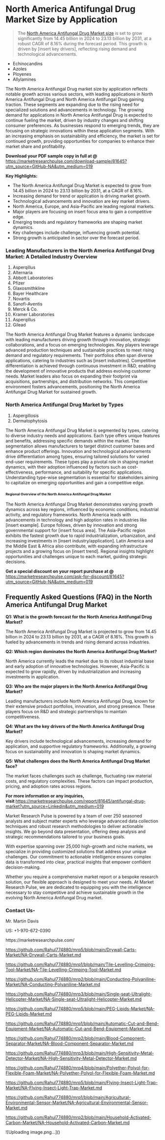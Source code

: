 <h1>North America Antifungal Drug Market&nbsp;Size by Application</h1><blockquote><p>The <a href="https://marketresearchpulse.com/download-sample/81645?utm_source=GitHub-NA&amp;utm_medium=019">North America Antifungal Drug Market size</a> is set to grow significantly from 14.45 billion in 2024 to 23.13 billion by 2031, at a robust CAGR of 8.16% during the forecast period. This growth is driven by [insert key drivers], reflecting rising demand and technological advancements.</p></blockquote><ul><li>Echinocandins<li> Azoles<li> Ployenes<li> Allylamines</li></ul><p>The North America Antifungal Drug market size by application reflects notable growth across various sectors, with leading applications in North America Antifungal Drug and North America Antifungal Drug gaining traction. These segments are expanding due to the rising need for specialized solutions and advancements in technology. The growing demand for applications in North America Antifungal Drug is expected to continue fueling the market, driven by industry changes and shifting consumer preferences. As businesses respond to emerging trends, they are focusing on strategic innovations within these application segments. With an increasing emphasis on sustainability and efficiency, the market is set for continued growth, providing opportunities for companies to enhance their market share and profitability.</p><p><strong>Download your PDF sample copy in full at @ </strong><a href="https://marketresearchpulse.com/download-sample/81645?utm_source=GitHub-NA&amp;utm_medium=019">https://marketresearchpulse.com/download-sample/81645?utm_source=GitHub-NA&amp;utm_medium=019</a></p><p><strong>Key Highlights: </strong></p><ul><li>The North America Antifungal Drug Market is expected to grow from 14.45 billion in 2024 to 23.13 billion by 2031, at a CAGR of 8.16%.</li><li>Increasing demand for trend or application is driving market growth.</li><li>Technological advancements and innovation are key market drivers.</li><li>North America, Europe, and Asia-Pacific are leading regional markets.</li><li>Major players are focusing on insert focus area to gain a competitive edge.</li><li>Emerging trends and regulatory frameworks are shaping market dynamics.</li><li>Key challenges include challenge, influencing growth potential.</li><li>Strong growth is anticipated in sector over the forecast period.</li></ul><h3>Leading Manufacturers in the North America Antifungal Drug Market: A Detailed Industry Overview</h3><ol><li>Asperqillus</li><li>Alternaria</li><li>Abbott Laboratories</li><li>Pfizer</li><li>Glaxosmithkline</li><li>Bayer Healthcare</li><li>Novartis</li><li>Sanofi-Aventis</li><li>Merck & Co.</li><li>Kramer Laboratories</li><li>Asperqillus</li><li>Gilead</li></ol><div class="flex max-w-full flex-col flex-grow"><div class="min-h-8 text-message flex w-full flex-col items-end gap-2 whitespace-normal break-words [.text-message+&amp;]:mt-5" dir="auto" data-message-author-role="assistant" data-message-id="fd8432e4-4910-450d-b182-61b7bfb0a01f" data-message-model-slug="gpt-4o"><div class="flex w-full flex-col gap-1 empty:hidden first:pt-[3px]"><div class="markdown prose w-full break-words dark:prose-invert light"><p>The North America Antifungal Drug Market features a dynamic landscape with leading manufacturers driving growth through innovation, strategic collaborations, and a focus on emerging technologies. Key players leverage advanced production techniques and sustainable practices to meet rising demand and regulatory requirements. Their portfolios often span diverse applications, catering to industries such as [insert industries]. Competitive differentiation is achieved through continuous investment in R&amp;D, enabling the development of innovative products that address evolving customer needs. Market leaders also focus on expanding their footprint via acquisitions, partnerships, and distribution networks. This competitive environment fosters advancements, positioning the North America Antifungal Drug Market for sustained growth.</p></div></div></div></div><h3>North America Antifungal Drug Market by Types</h3><ol><li>Aspergillosis<li> Dermatophytosis</li></ol><div class="flex max-w-full flex-col flex-grow"><div class="min-h-8 text-message flex w-full flex-col items-end gap-2 whitespace-normal break-words [.text-message+&amp;]:mt-5" dir="auto" data-message-author-role="assistant" data-message-id="084470be-0bb7-4664-bddf-5156b4f41249" data-message-model-slug="gpt-4o-mini"><div class="flex w-full flex-col gap-1 empty:hidden first:pt-[3px]"><div class="markdown prose w-full break-words dark:prose-invert light"><p>The North America Antifungal Drug Market is segmented by types, catering to diverse industry needs and applications. Each type offers unique features and benefits, addressing specific demands within the market. The segmentation allows manufacturers to target distinct customer bases and enhance product offerings. Innovation and technological advancements drive differentiation among types, ensuring tailored solutions for varied end-user requirements. These types play a pivotal role in shaping market dynamics, with their adoption influenced by factors such as cost-effectiveness, performance, and suitability for specific applications. Understanding type-wise segmentation is essential for stakeholders aiming to capitalize on emerging opportunities and gain a competitive edge.</p></div></div></div></div><h3><span style="font-size: 11px;">Regional Overview of the North America Antifungal Drug Market</span></h3><div class="flex max-w-full flex-col flex-grow"><div class="min-h-8 text-message flex w-full flex-col items-end gap-2 whitespace-normal break-words [.text-message+&amp;]:mt-5" dir="auto" data-message-author-role="assistant" data-message-id="e9038762-ce64-4e30-91c9-9bd413514231" data-message-model-slug="gpt-4o-mini"><div class="flex w-full flex-col gap-1 empty:hidden first:pt-[3px]"><div class="markdown prose w-full break-words dark:prose-invert light"><p>The North America Antifungal Drug Market demonstrates varying growth dynamics across key regions, influenced by economic conditions, industrial activity, and regulatory frameworks. North America leads with advancements in technology and high adoption rates in industries like [insert example]. Europe follows, driven by innovation and strong governmental support for [insert focus area]. The Asia-Pacific region exhibits the fastest growth due to rapid industrialization, urbanization, and increasing investments in [insert industry/application]. Latin America and the Middle East &amp; Africa also contribute, with expanding infrastructure projects and a growing focus on [insert trend]. Regional insights highlight opportunities and challenges unique to each market, guiding strategic decisions.</p></div></div></div></div><p><strong>Get a special discount on your report purchase at @ </strong><a href="https://marketresearchpulse.com/ask-for-discount/81645?utm_source=GitHub-NA&amp;utm_medium=019">https://marketresearchpulse.com/ask-for-discount/81645?utm_source=GitHub-NA&amp;utm_medium=019</a></p><h2>Frequently Asked Questions (FAQ) in the North America Antifungal Drug Market</h2><p><strong>Q1: What is the growth forecast for the North America Antifungal Drug Market?</strong></p><p>The North America Antifungal Drug Market is projected to grow from 14.45 billion in 2024 to 23.13 billion by 2031, at a CAGR of 8.16%. This growth is fueled by advancements in trends and rising demand across industries.</p><p><strong>Q2: Which region dominates the North America Antifungal Drug Market?</strong></p><p>North America currently leads the market due to its robust industrial base and early adoption of innovative technologies. However, Asia-Pacific is expected to grow rapidly, driven by industrialization and increasing investments in application.</p><p><strong>Q3: Who are the major players in the North America Antifungal Drug Market?</strong></p><p>Leading manufacturers include North America Antifungal Drug, known for their extensive product portfolios, innovation, and strong presence. These players focus on R&amp;D and strategic partnerships to maintain competitiveness.</p><p><strong>Q4: What are the key drivers of the North America Antifungal Drug Market?</strong></p><p>Key drivers include technological advancements, increasing demand for application, and supportive regulatory frameworks. Additionally, a growing focus on sustainability and innovation is shaping market dynamics.</p><p><strong>Q5: What challenges does the North America Antifungal Drug Market face?</strong></p><p>The market faces challenges such as challenge, fluctuating raw material costs, and regulatory complexities. These factors can impact production, pricing, and adoption rates across regions.</p><p><strong>For more information or any inquiries, visit&nbsp;</strong><a href="https://marketresearchpulse.com/report/81645/antifungal-drug-market?utm_source=Linkedin&utm_medium=019">https://marketresearchpulse.com/report/81645/antifungal-drug-market?utm_source=Linkedin&utm_medium=019</a></p><p>Market Research Pulse is powered by a team of over 250 seasoned analysts and subject matter experts who leverage advanced data collection techniques and robust research methodologies to deliver actionable insights. We go beyond data presentation, offering deep analysis and strategic recommendations tailored to your business goals.</p><p>With expertise spanning over 25,000 high-growth and niche markets, we specialize in providing customized solutions that address your unique challenges. Our commitment to actionable intelligence ensures complex data is transformed into clear, practical insights that empower confident decision-making.</p><p>Whether you require a comprehensive market report or a bespoke research solution, our flexible approach is designed to meet your needs. At Market Research Pulse, we are dedicated to equipping you with the intelligence necessary to stay competitive and achieve sustainable growth in the evolving North America Antifungal Drug market.</p><h3><strong>Contact Us-</strong></h3><p>Mr. Martin Davis</p><p>US: +1-970-672-0390</p><p>https://marketresearchpulse.com/</p><p><a href="https://github.com/Rahul774880/mrp5/blob/main/Drywall-Carts-Market/NA-Drywall-Carts-Market.md">https://github.com/Rahul774880/mrp5/blob/main/Drywall-Carts-Market/NA-Drywall-Carts-Market.md</a></p><p><a href="https://github.com/Rahul774880/mrp1/blob/main/Tile-Levelling-Crimping-Tool-Market/NA-Tile-Levelling-Crimping-Tool-Market.md">https://github.com/Rahul774880/mrp1/blob/main/Tile-Levelling-Crimping-Tool-Market/NA-Tile-Levelling-Crimping-Tool-Market.md</a></p><p><a href="https://github.com/Rahul774880/mrp2/blob/main/Conducting-Polyaniline-Market/NA-Conducting-Polyaniline-Market.md">https://github.com/Rahul774880/mrp2/blob/main/Conducting-Polyaniline-Market/NA-Conducting-Polyaniline-Market.md</a></p><p><a href="https://github.com/Rahul774880/mrp3/blob/main/Single-seat-Ultralight-Helicopter-Market/NA-Single-seat-Ultralight-Helicopter-Market.md">https://github.com/Rahul774880/mrp3/blob/main/Single-seat-Ultralight-Helicopter-Market/NA-Single-seat-Ultralight-Helicopter-Market.md</a></p><p><a href="https://github.com/Rahul774880/mrp5/blob/main/PEG-Lipids-Market/NA-PEG-Lipids-Market.md">https://github.com/Rahul774880/mrp5/blob/main/PEG-Lipids-Market/NA-PEG-Lipids-Market.md</a></p><p><a href="https://github.com/Rahul774880/mrp1/blob/main/Automatic-Cut-and-Bend-Equipment-Market/NA-Automatic-Cut-and-Bend-Equipment-Market.md">https://github.com/Rahul774880/mrp1/blob/main/Automatic-Cut-and-Bend-Equipment-Market/NA-Automatic-Cut-and-Bend-Equipment-Market.md</a></p><p><a href="https://github.com/Rahul774880/mrp2/blob/main/Blood-Component-Separator-Market/NA-Blood-Component-Separator-Market.md">https://github.com/Rahul774880/mrp2/blob/main/Blood-Component-Separator-Market/NA-Blood-Component-Separator-Market.md</a></p><p><a href="https://github.com/Rahul774880/mrp3/blob/main/High-Sensitivity-Metal-Detector-Market/NA-High-Sensitivity-Metal-Detector-Market.md">https://github.com/Rahul774880/mrp3/blob/main/High-Sensitivity-Metal-Detector-Market/NA-High-Sensitivity-Metal-Detector-Market.md</a></p><p><a href="https://github.com/Rahul774880/mrp4/blob/main/Polyether-Polyol-for-Flexible-Foam-Market/NA-Polyether-Polyol-for-Flexible-Foam-Market.md">https://github.com/Rahul774880/mrp4/blob/main/Polyether-Polyol-for-Flexible-Foam-Market/NA-Polyether-Polyol-for-Flexible-Foam-Market.md</a></p><p><a href="https://github.com/Rahul774880/mrp5/blob/main/Flying-Insect-Light-Trap-Market/NA-Flying-Insect-Light-Trap-Market.md">https://github.com/Rahul774880/mrp5/blob/main/Flying-Insect-Light-Trap-Market/NA-Flying-Insect-Light-Trap-Market.md</a></p><p><a href="https://github.com/Rahul774880/mrp1/blob/main/Agricultural-Environmental-Sensor-Market/NA-Agricultural-Environmental-Sensor-Market.md">https://github.com/Rahul774880/mrp1/blob/main/Agricultural-Environmental-Sensor-Market/NA-Agricultural-Environmental-Sensor-Market.md</a></p><p><a href="https://github.com/Rahul774880/mrp2/blob/main/Household-Activated-Carbon-Market/NA-Household-Activated-Carbon-Market.md">https://github.com/Rahul774880/mrp2/blob/main/Household-Activated-Carbon-Market/NA-Household-Activated-Carbon-Market.md</a></p>
![Uploading image.png…]()
